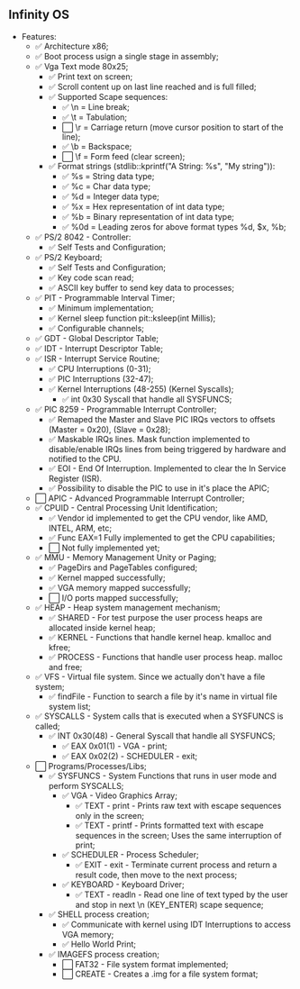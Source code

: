 ## Infinity OS

- Features:
  - ✅ Architecture x86;
  - ✅ Boot process usign a single stage in assembly;
  - ✅ Vga Text mode 80x25;
    - ✅ Print text on screen;
    - ✅ Scroll content up on last line reached and is full filled;
    - ✅ Supported Scape sequences:
      - ✅ \n = Line break;
      - ✅ \t = Tabulation;
      - ⬜ \r = Carriage return (move cursor position to start of the line);
      - ✅ \b = Backspace;
      - ⬜ \f = Form feed (clear screen);
    - ✅ Format strings (stdlib::kprintf("A String: %s", "My string")):
      - ✅ %s = String data type;
      - ✅ %c = Char data type;
      - ✅ %d = Integer data type;
      - ✅ %x = Hex representation of int data type;
      - ✅ %b = Binary representation of int data type;
      - ✅ %0d = Leading zeros for above format types %d, $x, %b;
  - ✅ PS/2 8042 - Controller:
      - ✅ Self Tests and Configuration;
  - ✅ PS/2 Keyboard;
      - ✅ Self Tests and Configuration;
      - ✅ Key code scan read;
      - ✅ ASCII key buffer to send key data to processes;
  - ✅ PIT - Programmable Interval Timer;
      - ✅ Minimum implementation;
      - ✅ Kernel sleep function pit::ksleep(int Millis);
      - ✅ Configurable channels;
  - ✅ GDT - Global Descriptor Table;
  - ✅ IDT - Interrupt Descriptor Table;
  - ✅ ISR - Interrupt Service Routine;
      - ✅ CPU Interruptions (0-31);
      - ✅ PIC Interruptions (32-47);
      - ✅ Kernel Interruptions (48-255) (Kernel Syscalls);
          - ✅ int 0x30 Syscall that handle all SYSFUNCS;
  - ✅ PIC 8259 - Programmable Interrupt Controller;
      - ✅ Remaped the Master and Slave PIC IRQs vectors to offsets (Master = 0x20), (Slave = 0x28);
      - ✅ Maskable IRQs lines. Mask function implemented to disable/enable IRQs lines from being triggered by hardware and notified to the CPU.
      - ✅ EOI - End Of Interruption. Implemented to clear the In Service Register (ISR).
      - ✅ Possibility to disable the PIC to use in it's place the APIC;
  - ⬜ APIC - Advanced Programmable Interrupt Controller;
  - ✅ CPUID - Central Processing Unit Identification;
     - ✅ Vendor id implemented to get the CPU vendor, like AMD, INTEL, ARM, etc;
     - ✅ Func EAX=1 Fully implemented to get the CPU capabilities;
     - ⬜ Not fully implemented yet;
  - ✅ MMU - Memory Management Unity or Paging;
      - ✅ PageDirs and PageTables configured;
      - ✅ Kernel mapped successfully;
      - ✅ VGA memory mapped successfully;
      - ⬜ I/O ports mapped successfully;
  - ✅ HEAP - Heap system management mechanism;
      - ✅ SHARED - For test purpose the user process heaps are allocated inside kernel heap;
      - ✅ KERNEL - Functions that handle kernel heap. kmalloc and kfree;
      - ✅ PROCESS - Functions that handle user process heap. malloc and free;
  - ✅ VFS - Virtual file system. Since we actually don't have a file system;
      - ✅ findFile - Function to search a file by it's name in virtual file system list;
  - ✅ SYSCALLS - System calls that is executed when a SYSFUNCS is called;
      - ✅ INT 0x30(48) - General Syscall that handle all SYSFUNCS;
          - ✅ EAX 0x01(1) - VGA - print;
          - ✅ EAX 0x02(2) - SCHEDULER - exit;
  - ⬜ Programs/Processes/Libs;
      - ✅ SYSFUNCS - System Functions that runs in user mode and perform SYSCALLS;
          - ✅ VGA - Video Graphics Array;
              - ✅ TEXT - print  - Prints raw text with escape sequences only in the screen;
              - ✅ TEXT - printf - Prints formatted text with escape sequences in the screen; Uses the same interruption of print;
          - ✅ SCHEDULER - Process Scheduler;
              - ✅ EXIT - exit - Terminate current process and return a result code, then move to the next process;
          - ✅ KEYBOARD - Keyboard Driver;
              - ✅ TEXT - readln - Read one line of text typed by the user and stop in next \n (KEY_ENTER) scape sequence;
      - ✅ SHELL process creation;
          - ✅ Communicate with kernel using IDT Interruptions to access VGA memory;
          - ✅ Hello World Print;
      - ✅ IMAGEFS process creation;
          - ⬜ FAT32 - File system format implemented;
          - ⬜ CREATE - Creates a .img for a file system format;
